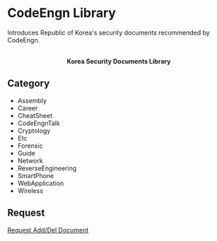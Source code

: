 # CodeEngn Library

Introduces Republic of Korea's security documents recommended by CodeEngn.

<p align="center">
    <br>
    <strong>Korea Security Documents Library</strong>
</p>

## Category

- Assembly
- Career
- CheatSheet
- CodeEngnTalk
- Cryptology
- Etc
- Forensic
- Guide
- Network
- ReverseEngineering
- SmartPhone
- WebApplication
- Wireless

## Request

[Request Add/Del Document](https://codeengn.com/contact)
